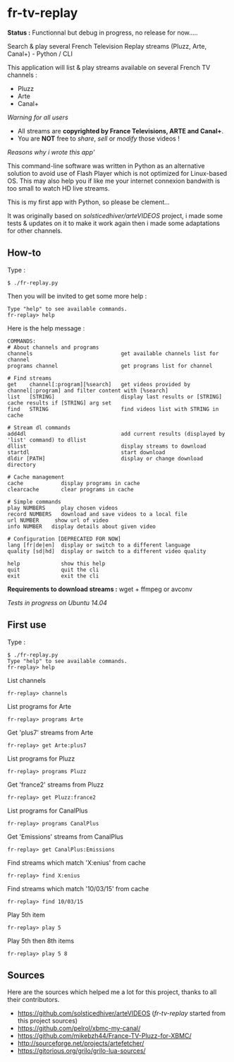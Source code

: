 fr-tv-replay
=============

**Status :** Functionnal but debug in progress, no release for now.....

Search &amp; play several French Television Replay streams (Pluzz, Arte, Canal+) - Python / CLI

This application will list & play streams available on several French TV channels :
 * Pluzz
 * Arte
 * Canal+

*Warning for all users*

 * All streams are **copyrighted by France Televisions, ARTE and Canal+**. 
 * You are **NOT** free to *share*, *sell* or *modify* those videos !

*Reasons why i wrote this app'*

This command-line software was written in Python as an alternative solution to avoid use of Flash Player which is not optimized for Linux-based OS. This may also help you if like me your internet connexion bandwith is too small to watch HD live streams.

This is my first app with Python, so please be clement... 

It was originally based on *solsticedhiver/arteVIDEOS* project, i made some tests & updates on it to make it work again then i made some adaptations for other channels.

How-to
------

Type :

    $ ./fr-replay.py 

Then you will be invited to get some more help :

    Type "help" to see available commands.
    fr-replay> help
  
Here is the help message :

    COMMANDS:
    # About channels and programs
  	channels                            get available channels list for channel
  	programs channel                    get programs list for channel
  
  	# Find streams
  	get    channel[:program][%search]   get videos provided by channel[:program] and filter content with [%search]
  	list   [STRING]	                    display last results or [STRING] cache results if [STRING] arg set
  	find   STRING                       find videos list with STRING in cache
  
  	# Stream dl commands
  	add4dl                              add current results (displayed by 'list' command) to dllist
  	dllist                              display streams to download
  	startdl                             start download
  	dldir [PATH]                        display or change download directory
  
  	# Cache management
  	cache			 display programs in cache
  	clearcache		 clear programs in cache
  
  	# Simple commands
  	play NUMBERS	 play chosen videos
  	record NUMBERS   download and save videos to a local file
  	url NUMBER	   show url of video
  	info NUMBER	  display details about given video
  
  	# Configuration [DEPRECATED FOR NOW]
  	lang [fr|de|en]  display or switch to a different language
  	quality [sd|hd]  display or switch to a different video quality
  
  	help			 show this help
  	quit			 quit the cli
  	exit			 exit the cli

**Requirements to download streams :** wget + ffmpeg or avconv

*Tests in progress on Ubuntu 14.04*

First use
--------
Type :

    $ ./fr-replay.py 
    Type "help" to see available commands.
    fr-replay> help

List channels

    fr-replay> channels

List programs for Arte

    fr-replay> programs Arte

Get 'plus7' streams from Arte

    fr-replay> get Arte:plus7

List programs for Pluzz

    fr-replay> programs Pluzz

Get 'france2' streams from Pluzz

    fr-replay> get Pluzz:france2

List programs for CanalPlus

    fr-replay> programs CanalPlus

Get 'Emissions' streams from CanalPlus

    fr-replay> get CanalPlus:Emissions

Find streams which match 'X:enius' from cache

    fr-replay> find X:enius

Find streams which match '10/03/15' from cache

    fr-replay> find 10/03/15

Play 5th item

    fr-replay> play 5

Play 5th then 8th items

    fr-replay> play 5 8

Sources
-------
Here are the sources which helped me a lot for this project, thanks to all their contributors.
 * https://github.com/solsticedhiver/arteVIDEOS (*fr-tv-replay* started from this project sources)
 * https://github.com/pelrol/xbmc-my-canal/
 * https://github.com/mikebzh44/France-TV-Pluzz-for-XBMC/
 * http://sourceforge.net/projects/artefetcher/
 * https://gitorious.org/grilo/grilo-lua-sources/

